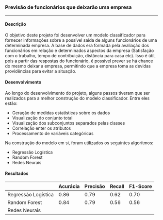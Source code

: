 ### Previsão de funcionários que deixarão uma empresa

--- 

#### Descrição 

O objetivo deste projeto foi desenvolver um modelo classificador para fornecer informações sobre a possível saída de alguns funcionários de uma determinada empresa. A base de dados era formada pela avaliação dos funcionários em relação e determinados aspectos da empresa (Satisfação com o trabalho, tempo de contribuição, distância para casa etc). Isso é útil, pois a partir das respostas do funcionário, é possível prever se há chance do mesmo deixar a empresa, permitindo que a empresa toma as devidas providências para evitar a situação. 

#### Desenvolvimento 

Ao longo do desenvolvimento do projeto, alguns passos tiveram que ser realizados para a melhor construção do modelo classificador. Entre eles estão:

* Geração de medidas estatísticas sobre os dados
* Visualização do conjunto total
* Visualização dos subconjuntos separados pelas classes
* Correlação enter os atributos
* Processamento de variáveis categóricas

Na construção do modelo em si, foram utilizados os seguintes algoritmos:

* Regressão Logística
* Random Forest
* Redes Neurais

#### Resultados 

|                     | Acurácia | Precisão | Recall | F1-Score |
|---------------------|----------|----------|--------|----------|
| Regressão Logística |   0.86   |   0.79   |  0.62  |   0.70   |
| Random Forest       |   0.84   |   0.79   |  0.56  |   0.56   |
| Redes Neurais       |          |          |        |          |

